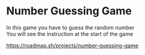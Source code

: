 # Number Guessing Game
  
  In this game you have to guess the random number  
  You will see the instruction at the start of the game

  https://roadmap.sh/projects/number-guessing-game

